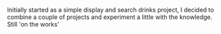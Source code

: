 Initially started as a simple display and search drinks project, I decided to combine a couple of projects and experiment a little with the knowledge. Still 'on the works'
